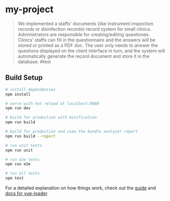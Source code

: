 # my-project

>We implemented a staffs' documents (like instrument inspection records or disinfection records) record system for small clinics.
Administrators are responsible for creating/editing questiones.
Clinics' staffs can fill in the questionnaire and the answers will be stored or printed as a PDF doc. The user only needs to answer the questions displayed on the client interface in turn, and the system will automatically generate the record document and store it in the database. 
#test
## Build Setup

``` bash
# install dependencies
npm install

# serve with hot reload at localhost:8080
npm run dev

# build for production with minification
npm run build

# build for production and view the bundle analyzer report
npm run build --report

# run unit tests
npm run unit

# run e2e tests
npm run e2e

# run all tests
npm test
```

For a detailed explanation on how things work, check out the [guide](http://vuejs-templates.github.io/webpack/) and [docs for vue-loader](http://vuejs.github.io/vue-loader).
